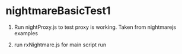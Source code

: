 # nightmareBasicTest1
1) Run nightProxy.js to test proxy is working. Taken from nightmarejs examples

2) run rxNightmare.js for main script run
